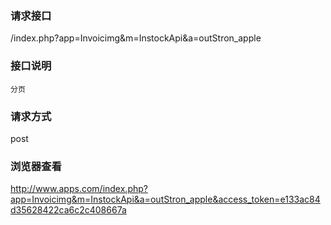 ### **请求接口**
/index.php?app=Invoicimg&m=InstockApi&a=outStron_apple

### **接口说明**
`分页`

### **请求方式**
post

### **浏览器查看**
http://www.apps.com/index.php?app=Invoicimg&m=InstockApi&a=outStron_apple&access_token=e133ac84d35628422ca6c2c408667a


